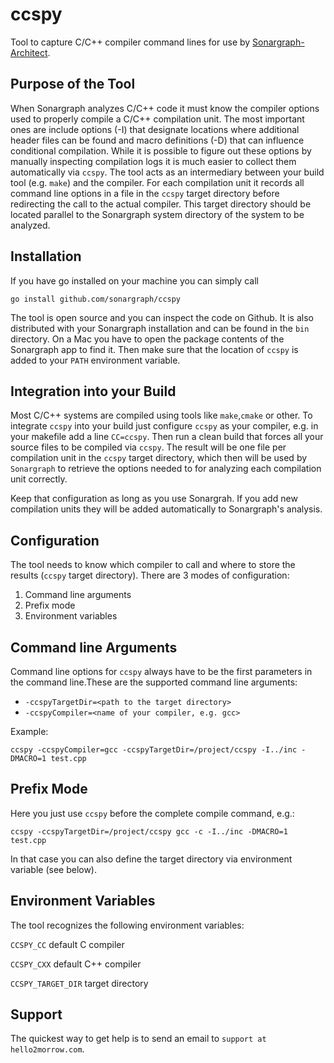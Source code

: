 # ccspy
Tool to capture C/C++ compiler command lines for use by [Sonargraph-Architect](https://hello2morrow.com/products/sonargraph/architect9).

## Purpose of the Tool
When Sonargraph analyzes C/C++ code it must know the compiler options used to properly compile a C/C++ compilation unit. The most
important ones are include options (-I) that designate locations where additional header files can be found and macro definitions (-D)
that can influence conditional compilation. While it is possible to figure out these options by manually inspecting compilation logs
it is much easier to collect them automatically via `ccspy`. The tool acts as an intermediary between your build tool (e.g. `make`)
and the compiler. For each compilation unit it records all command line options in a file in the `ccspy` target directory before
redirecting the call to the actual compiler. This target directory should be located parallel to the Sonargraph system directory 
of the system to be analyzed.

## Installation
If you have go installed on your machine you can simply call

`go install github.com/sonargraph/ccspy`

The tool is open source and you can inspect the code on Github. It is also distributed with your Sonargraph installation 
and can be found in the `bin` directory. On a Mac you have to open the package contents of the Sonargraph app to 
find it. Then make sure that the location of `ccspy` is added to your `PATH` environment variable.

## Integration into your Build
Most C/C++ systems are compiled using tools like `make`,`cmake` or other. To integrate `ccspy` into your build
just configure `ccspy` as your compiler, e.g. in your makefile add a line `CC=ccspy`. Then run a clean build that 
forces all your source files to be compiled via `ccspy`. The result will be one file per compilation unit in
the `ccspy` target directory, which then will be used by `Sonargraph` to retrieve the options needed to for analyzing
each compilation unit correctly.

Keep that configuration as long as you use Sonargrah. If you add new compilation units they will be added automatically
to Sonargraph's analysis.

## Configuration

The tool needs to know which compiler to call and where to store the results (`ccspy` target directory). There 
are 3 modes of configuration:

1. Command line arguments
2. Prefix mode
3. Environment variables

## Command line Arguments
Command line options for `ccspy` always have to be the first parameters in the command line.These are the 
supported command line arguments:
- `-ccspyTargetDir=<path to the target directory>`
- `-ccspyCompiler=<name of your compiler, e.g. gcc>`

Example:

`ccspy -ccspyCompiler=gcc -ccspyTargetDir=/project/ccspy -I../inc -DMACRO=1 test.cpp`

## Prefix Mode
Here you just use `ccspy` before the complete compile command, e.g.:

`ccspy -ccspyTargetDir=/project/ccspy gcc -c -I../inc -DMACRO=1 test.cpp`

In that case you can also define the target directory via environment variable (see below).

## Environment Variables
The tool recognizes the following environment variables:

`CCSPY_CC` default C compiler

`CCSPY_CXX` default C++ compiler

`CCSPY_TARGET_DIR` target directory

## Support
The quickest way to get help is to send an email to `support at hello2morrow.com`.



